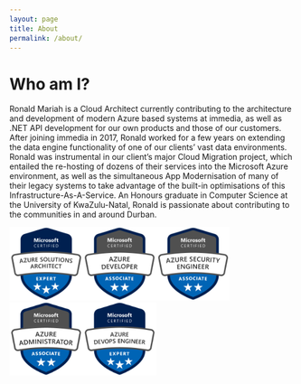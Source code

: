 ```yaml
---
layout: page
title: About
permalink: /about/
---
```

# Who am I?

Ronald Mariah is a Cloud Architect currently contributing to the architecture and development of modern Azure based systems at immedia, as well as .NET API development for our own products and those of our customers.
After joining immedia in 2017, Ronald worked for a few years on extending the data engine functionality of one of our clients’ vast data environments. Ronald was instrumental in our client’s major Cloud Migration project, which entailed the re-hosting of dozens of their services into the Microsoft Azure environment, as well as the simultaneous App Modernisation of many of their legacy systems to take advantage of the built-in optimisations of this Infrastructure-As-A-Service.
An Honours graduate in Computer Science at the University of KwaZulu-Natal, Ronald is passionate about contributing to the communities in and around Durban.

<div>
<a href="https://www.youracclaim.com/badges/f6e0549c-f9a7-45ce-a964-e8dfb8a31d80"><img src="https://github.com/RonaldMariah/ronaldmariah.github.io/raw/master/assets/badges/azure-solutions-architect-expert-600x600.png" width="130"/></a><a href="https://www.youracclaim.com/badges/3cca7eb3-5336-4215-85e5-c34d4e385786"><img src="https://github.com/RonaldMariah/ronaldmariah.github.io/raw/master/assets/badges/AzureDeveloper-2019.png" width="130"/></a><a href="https://www.youracclaim.com/badges/846bd022-6eb8-4d56-bc40-eeeeddb19e44"><img src="https://github.com/RonaldMariah/ronaldmariah.github.io/raw/master/assets/badges/azure-security-engineer-associate600x600.png" width="130"/></a>
<a href="https://www.youracclaim.com/badges/3e1734ed-d3a5-449c-8990-33ac5589547a"><img src="https://github.com/RonaldMariah/ronaldmariah.github.io/raw/master/assets/badges/azure-administrator-associate.png" width="130"/></a><a href="https://www.youracclaim.com/badges/9d4acce5-d13a-441b-85e4-74ed36404f99"><img src="https://github.com/RonaldMariah/ronaldmariah.github.io/raw/master/assets/badges/azure-devops-engineer-expert.png" width="130"/></a><div>